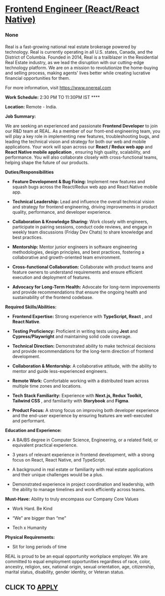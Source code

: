 # [Frontend Engineer (React/React Native)](https://www.remotewlb.com/apply/frontend-engineer-react-react-native)  
### None  
####  

Real is a fast-growing national real estate brokerage powered by technology. Real is currently operating in all U.S. states, Canada, and the District of Columbia. Founded in 2014, Real is a trailblazer in the Residential Real Estate industry, as we lead the disruption with our cutting-edge technology platform. We are on a mission to revolutionize the home-buying and selling process, making agents' lives better while creating lucrative financial opportunities for them.

  
For more information, visit https://www.onereal.com

  
 **Work Schedule:** 2:30 PM TO 11:30PM IST ****  

**Location:** Remote - India.  

**Job Summary:**

We are seeking an experienced and passionate **Frontend Developer** to join our R&D team at REAL. As a member of our front-end engineering team, you will play a key role in implementing new features, troubleshooting bugs, and leading the technical vision and strategy for both our web and mobile applications. Your work will span across our **React / Redux web app** and **React Native mobile application** , ensuring high quality, scalability, and performance. You will also collaborate closely with cross-functional teams, helping shape the future of our products.  

 **Duties/Responsibilities**

  *  **Feature Development & Bug Fixing:** Implement new features and squash bugs across the React/Redux web app and React Native mobile app.

  *  **Technical Leadership:** Lead and influence the overall technical vision and strategy for frontend engineering, driving improvements in product quality, performance, and developer experience.

  *  **Collaboration & Knowledge Sharing:** Work closely with engineers, participate in pairing sessions, conduct code reviews, and engage in weekly team discussions (Friday Dev Chats) to share knowledge and best practices.

  *  **Mentorship:** Mentor junior engineers in software engineering methodologies, design principles, and best practices, fostering a collaborative and growth-oriented team environment.

  *  **Cross-functional Collaboration:** Collaborate with product teams and feature owners to understand requirements and ensure efficient execution and deployment of features.

  *  **Advocacy for Long-Term Health:** Advocate for long-term improvements and provide recommendations that ensure the ongoing health and sustainability of the frontend codebase.  

 **Required Skills/Abilities:**

  *  **Frontend Expertise:** Strong experience with **TypeScript, React** , and **React Native**.

  *  **Testing Proficiency:** Proficient in writing tests using **Jest** and **Cypress/Playwright** and maintaining solid code coverage.

  *  **Technical Direction:** Demonstrated ability to make technical decisions and provide recommendations for the long-term direction of frontend development.

  *  **Collaboration & Mentorship:** A collaborative attitude, with the ability to mentor and guide less-experienced engineers.

  *  **Remote Work:** Comfortable working with a distributed team across multiple time zones and locations.

  *  **Tech Stack Familiarity:** Experience with **Next.js, Redux Toolkit, Tailwind CSS** , and familiarity with **Storybook** and **Figma**.

  *  **Product Focus:** A strong focus on improving both developer experience and the end-user experience by ensuring features are well-executed and performant.  

 **Education and Experience:**

  * A BA/BS degree in Computer Science, Engineering, or a related field, or equivalent practical experience.

  * 3 years of relevant experience in frontend development, with a strong focus on React, React Native, and TypeScript.

  * A background in real estate or familiarity with real estate applications and their unique challenges would be a plus.

  * Demonstrated experience in project coordination and leadership, with the ability to manage timelines and work efficiently across teams.  

 **Must-Have:** Ability to truly encompass our Company Core Values

  * Work Hard. Be Kind

  * “We” are bigger than “me”

  * Tech x Humanity

  
 **Physical Requirements:**

  * Sit for long periods of time  

REAL is proud to be an equal opportunity workplace employer. We are committed to equal employment opportunities regardless of race, color, ancestry, religion, sex, national origin, sexual orientation, age, citizenship, marital status, disability, gender identity, or Veteran status.

  
## CLICK TO [APPLY](https://www.remotewlb.com/apply/frontend-engineer-react-react-native)

